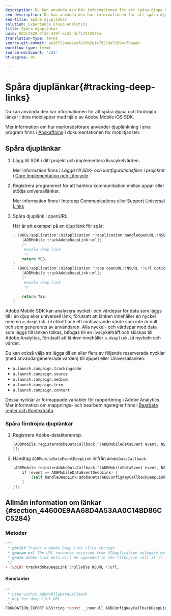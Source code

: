 ```yaml
---
description: Du kan använda den här informationen för att spåra djupa och fördröjda länkar i dina mobilappar med hjälp av Adobe Mobile iOS SDK.
seo-description: Du kan använda den här informationen för att spåra djupa och fördröjda länkar i dina mobilappar med hjälp av Adobe Mobile iOS SDK.
seo-title: Spåra djuplänkar
solution: Experience Cloud,Analytics
title: Spåra djuplänkar
uuid: 08dc2820-7fd3-419f-ac2d-dcf12532578a
translation-type: tm+mt
source-git-commit: ae16f224eeaeefa29b2e1479270a72694c79aaa0
workflow-type: tm+mt
source-wordcount: '321'
ht-degree: 0%

---
```



# Spåra djuplänkar{#tracking-deep-links}

Du kan använda den här informationen för att spåra djupa och fördröjda länkar i dina mobilappar med hjälp av Adobe Mobile iOS SDK.

Mer information om hur marknadsförare använder djuplänkning i sina program finns i [Anskaffning](/help/ios/acquisition-main/acquisition.md) i dokumentationen för mobiltjänster.

## Spåra djuplänkar

1. Lägg till SDK i ditt projekt och implementera livscykelvärden.

   Mer information finns i *Lägga till SDK- och konfigurationsfilen i projektet* i [Core Implementation och Lifecycle](/help/ios/getting-started/dev-qs.md).
1. Registrera programmet för att hantera kommunikation mellan appar eller stödja universallänkar.

   Mer information finns i [Interapp Communications](https://developer.apple.com/library/ios/documentation/iPhone/Conceptual/iPhoneOSProgrammingGuide/Inter-AppCommunication/Inter-AppCommunication.html#//apple_ref/doc/uid/TP40007072-CH6-SW10) eller [Support Universal Links](https://developer.apple.com/library/ios/documentation/General/Conceptual/AppSearch/UniversalLinks.html)

1. Spåra djuplänk i openURL.

   Här är ett exempel på en djup länk för spår:

   ```objective-c
   - (BOOL)application:(UIApplication *)application handleOpenURL:(NSURL *)url { 
       [ADBMobile trackAdobeDeepLink:url]; 
       /* 
        Handle deep link 
        */ 
       return YES; 
   } 
   - (BOOL)application:(UIApplication *)app openURL:(NSURL *)url options:(NSDictionary<NSString *, id> *)options { 
       [ADBMobile trackAdobeDeepLink:url]; 
       /* 
        Handle deep link 
        */ 
   
       return YES; 
   }
   ```

Adobe Mobile SDK kan analysera nyckel- och värdepar för data som läggs till i en djup eller universell länk, förutsatt att länken innehåller en nyckel med en `a.deeplink.id` etikett och ett motsvarande värde som inte är null och som genererats av användaren. Alla nyckel- och värdepar med data som läggs till länken tolkas, bifogas till en livscykelträff och skickas till Adobe Analytics, förutsatt att länken innehåller `a.deeplink.id` nyckeln och värdet.

Du kan också välja att lägga till en eller flera av följande reserverade nycklar (med användargenererade värden) till djupet eller Universallänken:

* `a.launch.campaign.trackingcode`
* `a.launch.campaign.source`
* `a.launch.campaign.medium`
* `a.launch.campaign.term`
* `a.launch.campaign.content`

Dessa nycklar är förmappade variabler för rapportering i Adobe Analytics. Mer information om mappnings- och bearbetningsregler finns i [Bearbeta regler och Kontextdata](/help/ios/getting-started/proc-rules.md).

### Spåra fördröjda djuplänkar

1. Registrera Adobe-dataåteranrop.

   ```objective-c
   [ADBMobile registerAdobeDataCallback:^(ADBMobileDataEvent event, NSDictionary * _Nullable adobeData) { 
   }];
   ```

1. Handtag `ADBMobileDataEventDeepLink` inifrån `AdobeDataCallback`.

   ```objective-c
   [ADBMobile registerAdobeDataCallback:^(ADBMobileDataEvent event, NSDictionary * _Nullable adobeData) { 
       if (event == ADBMobileDataEventDeepLink) { 
           [self handleDeepLink:adobeData[ADBConfigKeyCallbackDeepLink]]; 
       } 
   }];
   ```

## Allmän information om länkar {#section_44600E9AA68D4A53AA0C14BD86CC5284}

### Metoder

```objective-c
/** 
 * @brief Tracks a Adobe Deep Link click-through 
 * @param url The URL resource received from UIApplication delegate method. 
 * @note Adobe Link data will be appended to the lifecycle call if it is a launch event, otherwise an extra call will be sent. 
 */ 
+ (void) trackAdobeDeepLink:(nullable NSURL *)url;
```

#### Konstanter

```objective-c
/* 
 * Used within ADBMobileDataCallback 
 * Key for deep link URL. 
 */ 
FOUNDATION_EXPORT NSString *const __nonnull ADBConfigKeyCallbackDeepLink;
```

